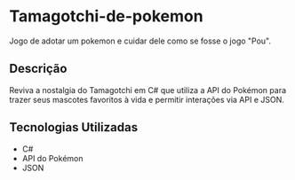 # Tamagotchi-de-pokemon
Jogo de adotar um pokemon e cuidar dele como se fosse o jogo "Pou".

## Descrição
Reviva a nostalgia do Tamagotchi em C# que utiliza a API do Pokémon para trazer seus mascotes favoritos à vida e permitir interações via API e JSON. 

## Tecnologias Utilizadas
- C#
- API do Pokémon
- JSON
